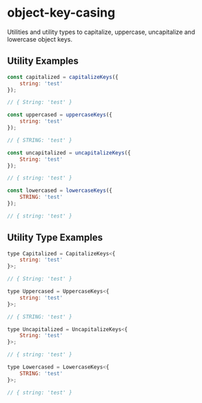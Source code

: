 # object-key-casing

Utilities and utility types to capitalize, uppercase, uncapitalize and lowercase object keys.

## Utility Examples

```javascript
const capitalized = capitalizeKeys({
	string: 'test'
});

// { String: 'test' }
```

```javascript
const uppercased = uppercaseKeys({
	string: 'test'
});

// { STRING: 'test' }
```

```javascript
const uncapitalized = uncapitalizeKeys({
	String: 'test'
});

// { string: 'test' }
```

```javascript
const lowercased = lowercaseKeys({
	STRING: 'test'
});

// { string: 'test' }
```

## Utility Type Examples

```javascript
type Capitalized = CapitalizeKeys<{
	string: 'test'
}>;

// { String: 'test' }
```

```javascript
type Uppercased = UppercaseKeys<{
	string: 'test'
}>;

// { STRING: 'test' }
```

```javascript
type Uncapitalized = UncapitalizeKeys<{
	String: 'test'
}>;

// { string: 'test' }
```

```javascript
type Lowercased = LowercaseKeys<{
	STRING: 'test'
}>;

// { string: 'test' }
```
